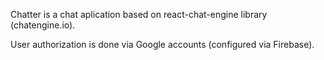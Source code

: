 Chatter is a chat aplication based on react-chat-engine library (chatengine.io).

User authorization is done via Google accounts (configured via Firebase).
